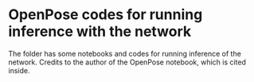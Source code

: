 # OpenPose codes for running inference with the network
The folder has some notebooks and codes for running inference of the network. 
Credits to the author of the OpenPose notebook, which is cited inside.
